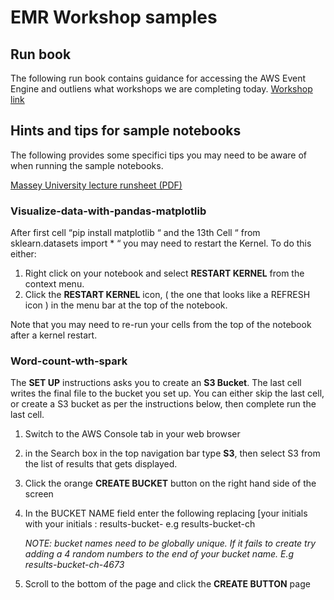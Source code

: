 # EMR Workshop samples


## Run book

The following run book contains guidance for accessing the AWS Event Engine and outliens what workshops we are completing today. 
[Workshop link](https://catalog.us-east-1.prod.workshops.aws/workshops/3c29bc13-0f30-42f7-9f97-4ce8e2ef9b17/en-US)

## Hints and tips for sample notebooks

The following provides some specifici tips you may need to be aware of when running the sample notebooks.

[Massey University lecture runsheet (PDF)](MasseyLecture-RunSheet.pdf)


### Visualize-data-with-pandas-matplotlib

After first cell “pip install matplotlib “ and the 13th Cell “ from sklearn.datasets import * “ you may need to restart the Kernel.  To do this either:
1. Right click on your notebook and select **RESTART KERNEL** from the context menu.
2. Click the **RESTART KERNEL** icon, ( the one that looks like a REFRESH icon ) in the  menu bar at the top of the notebook.

Note that you may need to re-run your cells from the top of the notebook after a kernel restart.

### Word-count-wth-spark 

The **SET UP** instructions asks you to create an **S3 Bucket**. The last cell writes the final file to the bucket you set up.  You can either skip the last cell, or create a S3 bucket as per the instructions below, then complete run the last cell.

1. Switch to the AWS Console tab in your web browser 
2. in the Search box in the top navigation bar type **S3**, then select S3 from the list of results that gets displayed.
3. Click the orange **CREATE BUCKET** button on the right hand side of the screen
4. In the BUCKET NAME field enter the following replacing [your initials with your initials  : results-bucket-<your initials>  e.g results-bucket-ch
    
    *NOTE: bucket names need to be globally unique. If it fails to create try adding a 4 random numbers to the end of your bucket name. E.g results-bucket-ch-4673*
5. Scroll to the bottom of the page and click the **CREATE BUTTON** page
